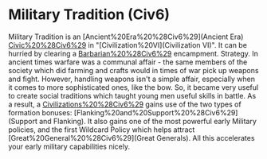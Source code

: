 # Military Tradition (Civ6)

Military Tradition is an [Ancient%20Era%20%28Civ6%29](Ancient Era) [Civic%20%28Civ6%29](civic) in "[Civilization%20VI](Civilization VI)". It can be hurried by clearing a [Barbarian%20%28Civ6%29](Barbarian) encampment.
Strategy.
In ancient times warfare was a communal affair - the same members of the society which did farming and crafts would in times of war pick up weapons and fight. However, handling weapons isn't a simple affair, especially when it comes to more sophisticated ones, like the bow. So, it became very useful to create social traditions which taught young men useful skills in battle. As a result, a [Civilizations%20%28Civ6%29](civilization) gains use of the two types of formation bonuses: [Flanking%20and%20Support%20%28Civ6%29](Support and Flanking). It also gains one of the most powerful early Military policies, and the first Wildcard Policy which helps attract [Great%20General%20%28Civ6%29](Great Generals). All this accelerates your early military capabilities nicely.